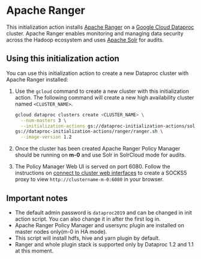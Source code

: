 # Apache Ranger

This initialization action installs [Apache Ranger](https://ranger.apache.org/) on a [Google Cloud Dataproc](https://cloud.google.com/dataproc) cluster.
 Apache Ranger enables monitoring and managing data security across the Hadoop ecosystem and uses [Apache Solr](http://lucene.apache.org/solr/) for audits.

## Using this initialization action

You can use this initialization action to create a new Dataproc cluster with Apache Ranger installed:

1. Use the `gcloud` command to create a new cluster with this initialization action. 
The following command will create a new high availability cluster named `<CLUSTER_NAME>`.

    ```bash
    gcloud dataproc clusters create <CLUSTER_NAME> \
      --num-masters 3 \
      --initialization-actions gs://dataproc-initialization-actions/solr/solr.sh,\
    gs://dataproc-initialization-actions/ranger/ranger.sh \
      --image-version 1.2
    ```
1. Once the cluster has been created Apache Ranger Policy Manager should be running on **m-0** and use Solr in SolrCloud mode for audits.
1. The Policy Manager Web UI is served on port 6080. 
Follow the instructions on [connect to cluster web interfaces](https://cloud.google.com/dataproc/docs/concepts/accessing/cluster-web-interfaces) 
to create a SOCKS5 proxy to view `http://clustername-m-0:6080` in your browser.

## Important notes
* The default admin password is `dataproc2019` and can be changed in init action script. You can also change it in after the first log in.
* Apache Ranger Policy Manager and usersync plugin are installed on master nodes only(m-0 in HA mode).
* This script will install hdfs, hive and yarn plugin by default.
* Ranger and whole plugin stack is supported only by Dataproc 1.2 and 1.1 at this moment.